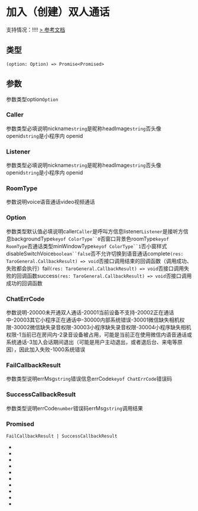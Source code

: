 # 加入（创建）双人通话
支持情况：!!!!
[> 参考文档
](https://developers.weixin.qq.com/miniprogram/dev/api/media/voip/wx.join1v1Chat.html)
## 类型[​](join1v1Chat.html#类型)
```tsx
(option: Option) => Promise<Promised>
```

## 参数[​](join1v1Chat.html#参数)
参数类型option`Option`
### Caller[​](join1v1Chat.html#caller)
参数类型必填说明nickname`string`是昵称headImage`string`否头像openid`string`是小程序内 openid
### Listener[​](join1v1Chat.html#listener)
参数类型必填说明nickname`string`是昵称headImage`string`否头像openid`string`是小程序内 openid
### RoomType[​](join1v1Chat.html#roomtype)
参数说明voice语音通话video视频通话
### Option[​](join1v1Chat.html#option)
参数类型默认值必填说明caller`Caller`是呼叫方信息listener`Listener`是接听方信息backgroundType`keyof ColorType``0`否窗口背景色roomType`keyof RoomType`否通话类型minWindowType`keyof ColorType``1`否小窗样式disableSwitchVoice`boolean``false`否不允许切换到语音通话complete`(res: TaroGeneral.CallbackResult) => void`否接口调用结束的回调函数（调用成功、失败都会执行）fail`(res: TaroGeneral.CallbackResult) => void`否接口调用失败的回调函数success`(res: TaroGeneral.CallbackResult) => void`否接口调用成功的回调函数
### ChatErrCode[​](join1v1Chat.html#chaterrcode)
参数说明-20000未开通双人通话-20001当前设备不支持-20002正在通话中-20003其它小程序正在通话中-30000内部系统错误-30001微信缺失相机权限-30002微信缺失录音权限-30003小程序缺失录音权限-30004小程序缺失相机权限-1当前已在房间内-2录音设备被占用，可能是当前正在使用微信内语音通话或系统通话-3加入会话期间退出（可能是用户主动退出，或者退后台、来电等原因），因此加入失败-1000系统错误
### FailCallbackResult[​](join1v1Chat.html#failcallbackresult)
参数类型说明errMsg`string`错误信息errCode`keyof ChatErrCode`错误码
### SuccessCallbackResult[​](join1v1Chat.html#successcallbackresult)
参数类型说明errCode`number`错误码errMsg`string`调用结果
### Promised[​](join1v1Chat.html#promised)
```tsx
FailCallbackResult | SuccessCallbackResult
```

- 
- 

- 
- 
- 
- 
- 
- 
- 
-
